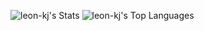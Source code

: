 ![leon-kj's Stats](https://github-readme-stats.vercel.app/api?username=leon-kj&theme=gotham&show_icons=true&hide_border=true&count_private=true)
![leon-kj's Top Languages](https://github-readme-stats.vercel.app/api/top-langs/?username=leon-kj&theme=gotham&show_icons=true&hide_border=true&layout=compact)  
